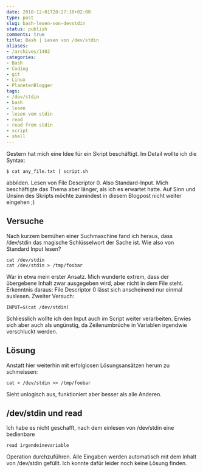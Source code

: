 ```yaml
---
date: 2010-12-01T20:27:18+02:00
type: post
slug: bash-lesen-von-devstdin
status: publish
comments: true
title: Bash | Lesen von /dev/stdin
aliases:
- /archives/1402
categories:
- Bash
- Coding
- git
- Linux
- PlanetenBlogger
tags:
- /dev/stdin
- bash
- lesen
- lesen vom stdin
- read
- read from stdin
- script
- shell
---
```


Gestern hat mich eine Idee für ein Skript beschäftigt. Im Detail wollte ich die Syntax:

```
$ cat any_file.txt | script.sh
```


abbilden. Lesen von File Descriptor 0. Also Standard-Input. Mich beschäftigte das Thema aber länger, als ich es erwartet hatte. Auf Sinn und Unsinn des Skripts möchte zumindest in diesem Blogpost nicht weiter eingehen ;)


## Versuche


Nach kurzem bemühen einer Suchmaschine fand ich heraus, dass /dev/stdin das magische Schlüsselwort der Sache ist. Wie also von Standard Input lesen?

```
cat /dev/stdin
cat /dev/stdin > /tmp/foobar
```


War in etwa mein erster Ansatz. Mich wunderte extrem, dass der übergebene Inhalt zwar ausgegeben wird, aber nicht in dem File steht. Erkenntnis daraus: File Descriptor 0 lässt sich anscheinend nur einmal auslesen. Zweiter Versuch:

```
INPUT=$(cat /dev/stdin)
```


Schliesslich wollte ich den Input auch im Script weiter verarbeiten. Erwies sich aber auch als ungünstig, da Zeilenumbrüche in Variablen irgendwie verschluckt werden.


## Lösung


Anstatt hier weiterhin mit erfolglosen Lösungsansätzen herum zu schmeissen:
```
cat < /dev/stdin >> /tmp/foobar
```


Sieht unlogisch aus, funktioniert aber besser als alle Anderen.


## /dev/stdin und read


Ich habe es nicht geschafft, nach dem einlesen von /dev/stdin eine bedienbare

```
read irgendeinevariable
```


Operation durchzuführen. Alle Eingaben werden automatisch mit dem Inhalt von /dev/stdin gefüllt. Ich konnte dafür leider noch keine Lösung finden.
